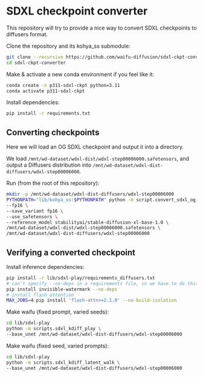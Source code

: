 # SDXL checkpoint converter

This repository will try to provide a nice way to convert SDXL checkpoints to diffusers format.

Clone the repository and its kohya_ss submodule:

```bash
git clone --recursive https://github.com/waifu-diffusion/sdxl-ckpt-converter.git
cd sdxl-ckpt-converter
```

Make & activate a new conda environment if you feel like it:
```bash
conda create -n p311-sdxl-ckpt python=3.11
conda activate p311-sdxl-ckpt
```

Install dependencies:

```bash
pip install -r requirements.txt
```

## Converting checkpoints

Here we will load an OG SDXL checkpoint and output it into a directory.

We load `/mnt/wd-dataset/wdxl-dist/wdxl-step00006000.safetensors`,
and output a Diffusers distribution into `/mnt/wd-dataset/wdxl-dist-diffusers/wdxl-step00006000`.

Run (from the root of this repository):

```bash
mkdir -p /mnt/wd-dataset/wdxl-dist-diffusers/wdxl-step00006000
PYTHONPATH="lib/kohya_ss:$PYTHONPATH" python -m script.convert_sdxl_og_ckpt_to_diffusers \
--fp16 \
--save_variant fp16 \
--use_safetensors \
--reference_model stabilityai/stable-diffusion-xl-base-1.0 \
/mnt/wd-dataset/wdxl-dist/wdxl-step00006000.safetensors \
/mnt/wd-dataset/wdxl-dist-diffusers/wdxl-step00006000
```

## Verifying a converted checkpoint

Install inference dependencies:

```bash
pip install -r lib/sdxl-play/requirements_diffusers.txt
# can't specify --no-deps in a requirements file, so we have to do this part separately
pip install invisible-watermark --no-deps
# install flash attention
MAX_JOBS=4 pip install 'flash-attn>=2.1.0' --no-build-isolation
```

Make waifu (fixed prompt, varied seeds):

```bash
cd lib/sdxl-play
python -m scripts.sdxl_kdiff_play \
--base_unet /mnt/wd-dataset/wdxl-dist-diffusers/wdxl-step00006000
```

Make waifu (fixed seed, varied prompts):

```bash
cd lib/sdxl-play
python -m scripts.sdxl_kdiff_latent_walk \
--base_unet /mnt/wd-dataset/wdxl-dist-diffusers/wdxl-step00006000
```